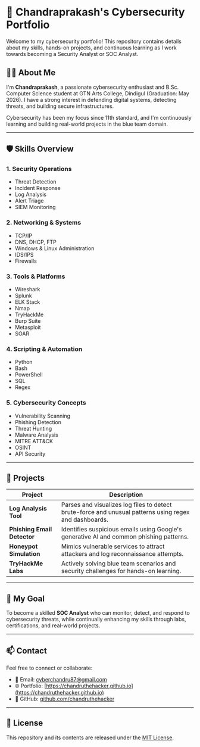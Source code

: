 # 🔐 Chandraprakash's Cybersecurity Portfolio

Welcome to my cybersecurity portfolio! This repository contains details about my skills, hands-on projects, and continuous learning as I work towards becoming a Security Analyst or SOC Analyst.

## 👨‍💻 About Me

I'm **Chandraprakash**, a passionate cybersecurity enthusiast and B.Sc. Computer Science student at GTN Arts College, Dindigul (Graduation: May 2026). I have a strong interest in defending digital systems, detecting threats, and building secure infrastructures.

Cybersecurity has been my focus since 11th standard, and I'm continuously learning and building real-world projects in the blue team domain.

---

## 🛡️ Skills Overview

### 1. Security Operations
- Threat Detection
- Incident Response
- Log Analysis
- Alert Triage
- SIEM Monitoring

### 2. Networking & Systems
- TCP/IP
- DNS, DHCP, FTP
- Windows & Linux Administration
- IDS/IPS
- Firewalls

### 3. Tools & Platforms
- Wireshark
- Splunk
- ELK Stack
- Nmap
- TryHackMe
- Burp Suite
- Metasploit
- SOAR

### 4. Scripting & Automation
- Python
- Bash
- PowerShell
- SQL
- Regex

### 5. Cybersecurity Concepts
- Vulnerability Scanning
- Phishing Detection
- Threat Hunting
- Malware Analysis
- MITRE ATT&CK
- OSINT
- API Security

---

## 🔬 Projects

| Project | Description |
|--------|-------------|
| **Log Analysis Tool** | Parses and visualizes log files to detect brute-force and unusual patterns using regex and dashboards. |
| **Phishing Email Detector** | Identifies suspicious emails using Google's generative AI and common phishing patterns. |
| **Honeypot Simulation** | Mimics vulnerable services to attract attackers and log reconnaissance attempts. |
| **TryHackMe Labs** | Actively solving blue team scenarios and security challenges for hands-on learning. |

---

## 🎯 My Goal

To become a skilled **SOC Analyst** who can monitor, detect, and respond to cybersecurity threats, while continually enhancing my skills through labs, certifications, and real-world projects.

---

## 📫 Contact

Feel free to connect or collaborate:

- 📧 Email: cyberchandru87@gmail.com  
- 🌐 Portfolio: [https://chandruthehacker.github.io](https://chandruthehacker.github.io)  
- 🐙 GitHub: [github.com/chandruthehacker](https://github.com/chandruthehacker)

---

## 📜 License

This repository and its contents are released under the [MIT License](LICENSE).
